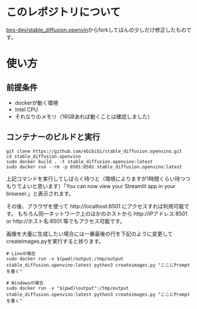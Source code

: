# このレポジトリについて
[bes-dev/stable_diffusion.openvin](https://github.com/bes-dev/stable_diffusion.openvino)からforkしてほんの少しだけ修正したものです。

# 使い方
## 前提条件
- dockerが動く環境
- Intel CPU
- それなりのメモリ（16GBあれば動くことは確認しました）

## コンテナーのビルドと実行
```
git clone https://github.com/ebibibi/stable_diffusion.openvino.git
cd stable_diffusion.openvino
sudo docker build . -t stable_diffusion.openvino:latest
sudo docker run --rm -p 8501:8501 stable_diffusion.openvino:latest
```

上記コマンドを実行してしばらく待つと（環境によりますが1時間くらい待つつもりでよいと思います）「You can now view your Streamlit app in your browser.」と表示されます。

その後、ブラウザを使って http://localhost:8501 にアクセスすれば利用可能です。
もちろん同一ネットワーク上のほかのホストから http://IPアドレス:8501 or http://ホスト名:8501 等でもアクセス可能です。

画像を大量に生成したい場合には一番最後の行を下記のように変更してcreateimages.pyを実行すると捗ります。

```
# Linxの場合
sudo docker run -v $(pwd)/output:/tmp/output stable_diffusion.openvino:latest python3 createimages.py "ここにPromptを書く"

# Windowsの場合
sudo docker run -v "$(pwd)\output":/tmp/output stable_diffusion.openvino:latest python3 createimages.py "ここにPromptを書く"
```